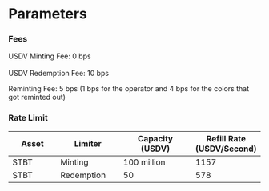 # Parameters

### Fees

USDV Minting Fee: 0 bps\
\
USDV Redemption Fee: 10 bps

Reminting Fee: 5 bps (1 bps for the operator and 4 bps for the colors that got reminted out)&#x20;



### Rate Limit

<table><thead><tr><th width="117">Asset</th><th width="130">Limiter</th><th width="190">Capacity (USDV)</th><th>Refill Rate (USDV/Second)</th></tr></thead><tbody><tr><td>STBT</td><td>Minting</td><td>100 million  </td><td>1157</td></tr><tr><td>STBT</td><td>Redemption</td><td>50</td><td>578</td></tr></tbody></table>

